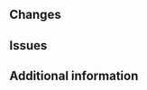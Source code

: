 <!-- Use a short to the point title in the imperative form (Add foo, Update bar) -->

## Changes
<!-- Add an description and if neccesary imagery to the pull request describing the changes. -->

## Issues
<!-- 
Mention any issues that this PR resolves here.
Example: Fixes #13 or Part of #37
-->

## Additional information
<!-- Append additional documentation or other helpful information for reviewers. -->
